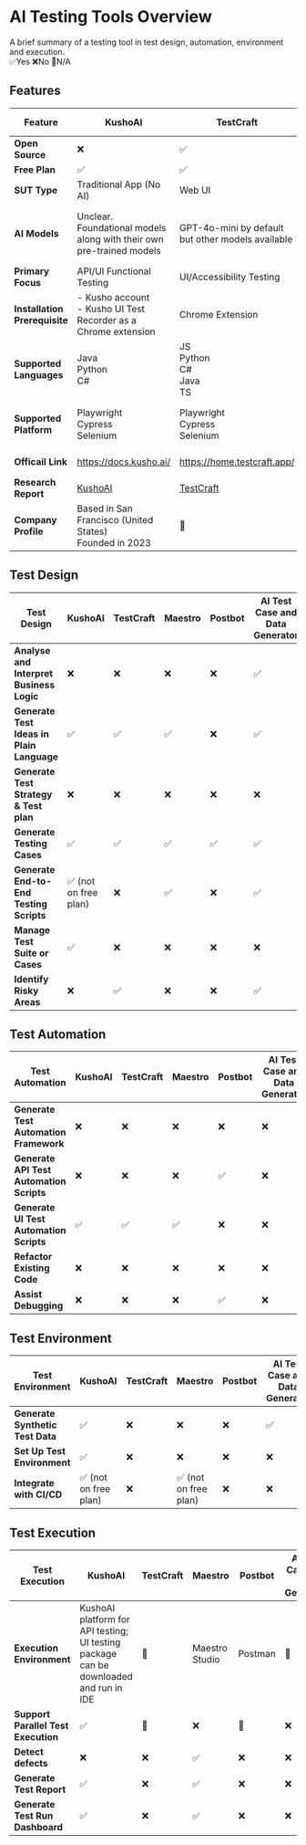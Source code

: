 # AI Testing Tools Overview
A brief summary of a testing tool in test design, automation, environment and execution. </br>
✅Yes ❌No 🚫N/A

## Features ##
| Feature                      |KushoAI  |TestCraft  |Maestro |Postbot   |AI Test Case and Data Generator|NVIDIA NeMo Data Designer  |Testim Copilot Coding Assistant  |
|------------------------------|---------|-----------|--------|----------|-------------------------------|---------------------------|---------------------------------|
|**Open Source**               |❌       |✅        | ✅     | ❌      |✅                            |❌                         |❌                               |
|**Free Plan**                 |✅       |✅        | ✅     |✅       |✅ (10 cases per month)       |❌ (free 90 day in prod)   |❌ ( 30-day trial )              |
|**SUT Type**                  |Traditional App (No AI)    | Web UI |  Mobile App/Web Browser       |Traditional App (No AI)     |Test Case and Data Generator| AI-based App & Traditional App (No AI) |  Traditional App (No AI)  |
|**AI Models**                 |Unclear. Foundational models along with their own pre-trained models  |  GPT-4o-mini by default but other models available         | Defaults: gpt-4o for OpenAI, claude-3-5-sonnet-20240620 for Claude        |OpenAI models         |gpt-4.1-mini but can be changed with openAI API key| Configurable - Any model |OpenAI models         |
|**Primary Focus**             |API/UI Functional Testing         |UI/Accessibility Testing         | Mobile/Browser UI        | API Functional and Performance Testing        |Test Case and Data Generator|Synthetic Data Generation  |UI Testing    |
|**Installation Prerequisite** |- Kusho account</br> - Kusho UI Test Recorder as a Chrome extension  | Chrome Extension          | Maestro  Studio and an iOS/Android emulator        |Not required as integrated into Postman UI         |Not required|Docker and Docker Compose, NGC API Key, NGC CLI   |-Testim account</br> - Testim Editor as a Chrome or Edge extension | 
|**Supported Languages**       | Java</br> Python</br> C#  |  JS</br> Python</br> C#</br> Java</br> TS         |  Actions written in .yaml file       |JavaScript          |Data generator - JSON, CSV, SQL Insert Statements, XML, HTML Table, BDD Gherkin | Python  | JavaScript|
|**Supported Platform**        |Playwright</br> Cypress</br> Selenium</br>        |  Playwright</br> Cypress</br> Selenium</br>         | Can be used no matter what framework the team uses        |Postman         |🚫|  NeMo Microservices Python SDK  | 🚫 |
|**Officail Link**             | https://docs.kusho.ai/       |  https://home.testcraft.app/         |  https://maestro.dev/       |https://www.postman.com/product/postbot/         |https://www.testingtools.ai/free-tools/ai-test-case-generator/|   https://docs.nvidia.com/nemo/microservices/latest/generate-synthetic-data/index.html|  https://help.testim.io/docs/coding-assistant|
|**Research Report**           | [KushoAI](https://github.com/XChenscottlogic/AI-Testing-Experiment/blob/main/KushoAI/README.md)      |  [TestCraft](https://github.com/XChenscottlogic/AI-Testing-Experiment/blob/main/TestCraft/README.md)        | [Maestro](https://github.com/XChenscottlogic/AI-Testing-Experiment/blob/main/Maestro/README.md)         |[Postbot](https://github.com/XChenscottlogic/AI-Testing-Experiment/blob/main/Postbot/README.md)         |[AI Test Case & Data Generator](https://github.com/XChenscottlogic/AI-Testing-Experiment/tree/main/AI%20Test%20Case%20%26%20Data%20Generator)| [NVIDIA NeMo Data Designer](https://github.com/XChenscottlogic/AI-Testing-Experiment/tree/main/NVIDIA%20NeMo%20Data%20Designer)| [Testim Copilot Coding Assistant](https://github.com/XChenscottlogic/AI-Testing-Experiment/blob/main/Testim/README.md) |
|**Company Profile**           |Based in San Francisco (United States)</br> Founded in 2023       |    🚫       | 🚫        |Developed by Postman in 2023         |🚫| Formerly Gretel, acquired by Nvidia in 2025.  |Based in San Francisco (United States)</br> Founded in 2014 |

## 	Test Design ##
| Test Design                               | KushoAI | TestCraft | Maestro    | Postbot |AI Test Case and Data Generator|NVIDIA NeMo Data Designer  |Testim Copilot Coding Assistant  |
|-------------------------------------------|---------|-----------|------------|---------|-------------------------------|---------------------------|---------------------------------|
|**Analyse and Interpret Business Logic**   |❌       |❌        | ❌        |❌       |✅                             |❌                        |❌                               |
|**Generate Test Ideas in Plain Language**  |✅       |✅        | ✅        |❌       |✅                             |❌                        |❌                               |
|**Generate Test Strategy & Test plan**     |❌       |❌        | ❌        |❌       |❌                             |❌                        |❌                               |
|**Generate Testing Cases**                 |✅       |✅        | ✅        |✅       |✅                             |❌                        |✅                               |
|**Generate End-to-End Testing Scripts**    |✅ (not on free plan)      |❌        | ✅        |❌       |✅           |❌                        |❌                               |
|**Manage Test Suite or Cases**             |✅       |❌        | ❌        |❌       |❌                             |❌                        |❌                               |
|**Identify Risky Areas**                   |❌       |✅        | ❌        |❌       |✅                             |❌                        |❌                               |

## 	Test Automation ##
| Test Automation                           | KushoAI | TestCraft | Maestro | Postbot |AI Test Case and Data Generator|NVIDIA NeMo Data Designer  |Testim Copilot Coding Assistant  |
|-------------------------------------------|---------|-----------|---------|---------|-------------------------------|---------------------------|---------------------------------|
|**Generate Test Automation Framework**     |❌      |❌         |❌       |❌      |❌                            |❌                         |❌                               |
|**Generate API Test Automation Scripts**   |❌      |❌         | ❌      |✅      |❌                            |❌                         |❌                               |
|**Generate UI Test Automation Scripts**    |✅      |✅         | ✅      |❌      |❌                            |❌                         |✅                               |
|**Refactor Existing Code**                 |❌      |❌         | ❌      |❌      |❌                            |❌                         |❌                               |
|**Assist Debugging**                       |❌      |❌         | ❌      |✅      |❌                            |❌                         |✅                               |

## 	Test Environment ##
| Test Environment                          | KushoAI | TestCraft | Maestro | Postbot |AI Test Case and Data Generator|NVIDIA NeMo Data Designer|Testim Copilot Coding Assistant      |
|-------------------------------------------|---------|-----------|---------|---------|-------------------------------|-------------------------|-------------------------------------|
|**Generate Synthetic Test Data**           |✅       |❌        |❌       |❌      |✅                             |✅                      |❌                                   |
|**Set Up Test Environment**                |✅       |❌        |❌       |❌      |❌                             |❌                      |❌                                   |
|**Integrate with CI/CD**                   |✅ (not on free plan) |❌     |✅ (not on free plan)|❌      |❌       |❌                      |❌                                   |

## 	Test Execution ##
| Test Execution                            | KushoAI | TestCraft | Maestro | Postbot |AI Test Case and Data Generator|NVIDIA NeMo Data Designer  |Testim Copilot Coding Assistant      |
|-------------------------------------------|---------|-----------|---------|---------|-------------------------------|---------------------------|-------------------------------------|
|**Execution Environment**                  |KushoAI platform for API testing;</br> UI testing package can be downloaded and run in IDE | 🚫  |  Maestro Studio  |Postman |🚫 | IDE   |Testim Interface |
|**Support Parallel Test Execution**        |✅      |🚫         |❌       |🚫      |❌       |🚫       |❌                                   |
|**Detect defects**                         |❌      |❌         |✅       |❌      |❌       |❌       |❌                                   |
|**Generate Test Report**                   |✅      |❌         |✅       |❌      |❌       |❌       |❌                                   |
|**Generate Test Run Dashboard**            |✅      |❌         |✅       |❌      |❌       |❌       |❌                                   |
  
